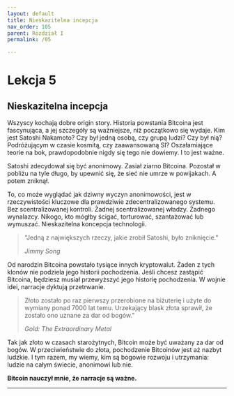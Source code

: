 ```yaml
---
layout: default
title: Nieskazitelna incepcja
nav_order: 105
parent: Rozdział I
permalink: /05

---
```


# Lekcja 5

## Nieskazitelna incepcja

Wszyscy kochają dobre origin story. Historia powstania Bitcoina jest fascynująca, a jej szczegóły są ważniejsze, niż początkowo się wydaje. Kim jest Satoshi Nakamoto? Czy był jedną osobą, czy grupą ludzi? Czy był nią? Podróżującym w czasie kosmitą, czy zaawansowaną SI? Oszałamiające teorie na bok, prawdopodobnie nigdy się tego nie dowiemy. I to jest ważne.

Satoshi zdecydował się być anonimowy. Zasiał ziarno Bitcoina. Pozostał w pobliżu na tyle długo, by upewnić się, że sieć nie umrze w powijakach. A potem zniknął.

To, co może wyglądać jak dziwny wyczyn anonimowości, jest w rzeczywistości kluczowe dla prawdziwie zdecentralizowanego systemu. Bez scentralizowanej kontroli. Żadnej scentralizowanej władzy. Żadnego wynalazcy. Nikogo, kto mógłby ścigać, torturować, szantażować lub wymuszać. Nieskazitelna koncepcja technologii.

> "Jedną z największych rzeczy, jakie zrobił Satoshi, było zniknięcie."
> 
> *Jimmy Song*

Od narodzin Bitcoina powstało tysiące innych kryptowalut. Żaden z tych klonów nie podziela jego historii pochodzenia. Jeśli chcesz zastąpić Bitcoina, będziesz musiał przewyższyć jego historię pochodzenia. W wojnie idei, narracje dyktują przetrwanie.

> Złoto zostało po raz pierwszy przerobione na biżuterię i użyte do wymiany ponad 7000 lat temu. Urzekający blask złota sprawił, że zostało ono uznane za dar od bogów."
> 
> *Gold: The Extraordinary Metal*

Tak jak złoto w czasach starożytnych, Bitcoin może być uważany za dar od bogów. W przeciwieństwie do złota, pochodzenie Bitcoinów jest aż nazbyt ludzkie. I tym razem, my wiemy, kim są bogowie rozwoju i utrzymania: ludzie na całym świecie, anonimowi lub nie.

**Bitcoin nauczył mnie, że narracje są ważne.**

---
